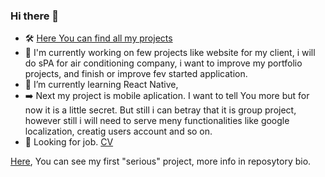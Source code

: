 ### Hi there 👋
- 🛠️ [Here You can find all my projects](https://github.com/mpawlak92?tab=repositories)
- 🔭 I'm currently working on few projects like website for my client, i will do sPA for air conditioning company, i want to improve my portfolio projects, and finish or improve fev started application.
- 🌱 I’m currently learning React Native,
- ➡️ Next my project is mobile aplication. I want to tell You more but for now it is a little secret. But still i can betray that it is group project, however still i will need to serve meny functionalities like google localization, creatig users account and so on. 
- 👯 Looking for job. [CV](https://drive.google.com/file/d/1fPPFXgbimRScTxAu0xd1biFskrZNPdcO/view?usp=sharing)

[Here](https://mpawlak92.github.io/Portfolio/), You can see my first "serious" project, more info in reposytory bio.
<!--
**mpawlak92/mpawlak92** is a ✨ _special_ ✨ repository because its `README.md` (this file) appears on your GitHub profile.

Here are some ideas to get you started:

- 🔭 I’m currently working on ...
- 🌱 I’m currently learning ...
- 👯 I’m looking to collaborate on ...
- 🤔 I’m looking for help with ...
- 💬 Ask me about ...
- 📫 How to reach me: ...
- 😄 Pronouns: ...
- ⚡ Fun fact: ...
-->
